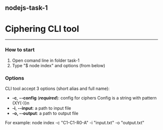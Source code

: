 ## nodejs-task-1

# Ciphering CLI tool
---
### How to start 

1. Open comand line in folder task-1
2. Type "$ node index" and options (from below)

### Options

CLI tool accept 3 options (short alias and full name):

* **-c**, **--config** (***required***): config for ciphers Config is a string with pattern {XY(-)}n
* **-i**, **--input**: a path to input file
* **-o, --output**: a path to output file

For example:
  node index  -c "C1-C1-R0-A" -i "input.txt" -o "output.txt"

